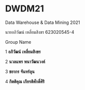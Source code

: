 # DWDM21
Data Warehouse &amp; Data Mining 2021

นายอภิวัฒน์ เหลี่ยมสิงขร 623020545-4

Group Name

1 **อภิวัฒน์** **เหลี่ยมสิงขร**

2  **นวลแพร** **พนาวัฒนวงค์**

3  **ชยากร** **จันทร์ลุน**

4  **กิตติคุณ** **เกียรติศักดิ์ศิริ**
